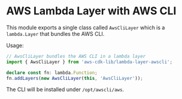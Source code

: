 # AWS Lambda Layer with AWS CLI



This module exports a single class called `AwsCliLayer` which is a `lambda.Layer` that bundles the AWS CLI.

Usage:

```ts
// AwsCliLayer bundles the AWS CLI in a lambda layer
import { AwsCliLayer } from 'aws-cdk-lib/lambda-layer-awscli';

declare const fn: lambda.Function;
fn.addLayers(new AwsCliLayer(this, 'AwsCliLayer'));
```

The CLI will be installed under `/opt/awscli/aws`.
